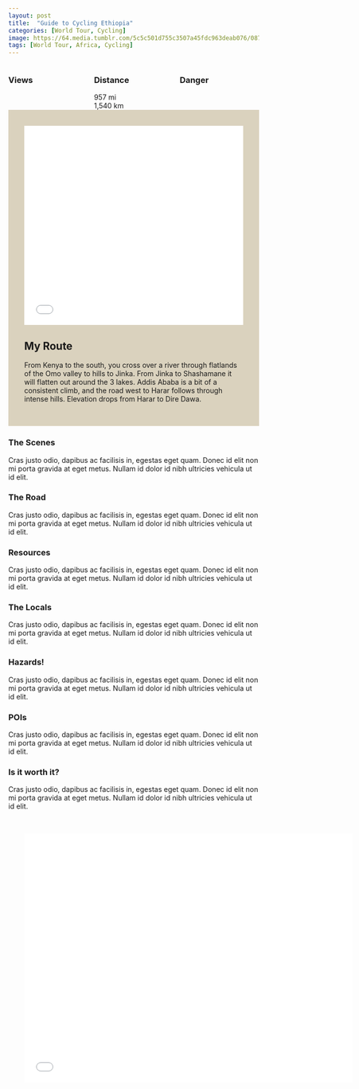 ```yaml
---
layout: post
title:  "Guide to Cycling Ethiopia"
categories: [World Tour, Cycling]
image: https://64.media.tumblr.com/5c5c501d755c3507a45fdc963deab076/0875d5ee7e36b55a-77/s2048x3072/79f331b676dc2645d16b11ea651f842bfddcf8fd.jpg
tags: [World Tour, Africa, Cycling]
---
```


<article class="article-post">                
			

    
<!--<script src="assets/js/popper.min.js"></script>
        <script src="bootstrap/js/bootstrap.min.js"></script>-->
    
 <!--Top Cards --> 
<section>
    </section>
    <div class="">
        <section style="justify-content: center;">
            <div> 
                <div class="columns mt-5 mb-3"> 
                    <div class="m-4" style="min-width: 30%;">
                        <h3>Views</h3> 
                       <span class="dot"></span>
                        <span class="dot"></span>
                        <span class="dot"></span>
                        <span class="not-dot"></span>
                    </div>                     
                    <div class="m-4" style="min-width: 30%;">
                        <h3>Distance</h3> 
                       <span>957 mi</span><br>
                       <span>1,540 km</span> 
                    </div>                     
                    <div class="m-4" style="min-width: 30%;"> 
                        <h3>Danger</h3>
                         <span class="box"></span>
                        <span class="box"></span>
                        <span class="box"></span>
                        <span class="half-box"></span>
                    </div>                     
                </div>
        </section>
        <!---->
 <!--Top Cards -->         
 <!-- My Route -->

<section style="
margin-right: auto;
margin-left: auto;
">
<div class="row" style="background-color: #dad2be;padding: 2rem"> 
<div class="row gap-y" style="
">

  <div class="col-lg-6 mb-4" style="padding-bottom: 0;"> <iframe width="100%" height="400px" frameborder="0" allowfullscreen="" allow="geolocation" src="//umap.openstreetmap.fr/en/map/my-first-amazing-world-explorer_269968?scaleControl=false&amp;miniMap=false&amp;scrollWheelZoom=true&amp;zoomControl=false&amp;editMode=disabled&amp;moreControl=false&amp;searchControl=false&amp;tilelayersControl=false&amp;embedControl=false&amp;datalayersControl=false&amp;onLoadPanel=none&amp;captionBar=false&amp;captionMenus=false&amp;fullscreenControl=false&amp;locateControl=false&amp;measureControl=false&amp;editinosmControl=false&amp;starControl=false#7/7.733/39.399"></iframe>                          
                    </div>
 <div class="col-lg-6 mb-4"><h2 class="mb-3 text-center">My Route</h2>
<p class="pl-lg-4">From Kenya to the south, you cross over a river through flatlands of the Omo valley to hills to Jinka. From Jinka to Shashamane it will flatten out around the 3 lakes. Addis Ababa is a bit of a consistent climb, and the road west to Harar follows through intense hills. Elevation drops from Harar to Dire Dawa.  </p> 
                    </div>

</div></div></section>                
                                         
 <!-- My Route -->    
<!-- Planning -->                      
            
 <section class="mt-5 mb-3">
            <h3>The Scenes</h3>
            <p>Cras justo odio, dapibus ac facilisis in, egestas eget quam. Donec id elit non mi porta gravida at eget metus. Nullam id dolor id nibh ultricies vehicula ut id elit.</p>
            <h3>The Road</h3>
            <p>Cras justo odio, dapibus ac facilisis in, egestas eget quam. Donec id elit non mi porta gravida at eget metus. Nullam id dolor id nibh ultricies vehicula ut id elit.</p>
            <h3>Resources</h3>
            <p>Cras justo odio, dapibus ac facilisis in, egestas eget quam. Donec id elit non mi porta gravida at eget metus. Nullam id dolor id nibh ultricies vehicula ut id elit.</p>
            <h3>The Locals</h3>
            <p>Cras justo odio, dapibus ac facilisis in, egestas eget quam. Donec id elit non mi porta gravida at eget metus. Nullam id dolor id nibh ultricies vehicula ut id elit.</p>
            <h3>Hazards!</h3>
            <p>Cras justo odio, dapibus ac facilisis in, egestas eget quam. Donec id elit non mi porta gravida at eget metus. Nullam id dolor id nibh ultricies vehicula ut id elit.</p>
            <h3>POIs</h3>
            <p>Cras justo odio, dapibus ac facilisis in, egestas eget quam. Donec id elit non mi porta gravida at eget metus. Nullam id dolor id nibh ultricies vehicula ut id elit.</p>
            <h3>Is it worth it?</h3>
            <p>Cras justo odio, dapibus ac facilisis in, egestas eget quam. Donec id elit non mi porta gravida at eget metus. Nullam id dolor id nibh ultricies vehicula ut id elit.</p>
        </section>
    </div>

                
<p class="jumbotron p-2" style="padding: 2rem;">
      
  <iframe margin="auto" height="500px" left="-5px" right="-5px" frameborder="0" allowfullscreen="" allow="geolocation" src="//umap.openstreetmap.fr/en/map/my-first-amazing-world-explorer_269968?scaleControl=false&amp;miniMap=false&amp;scrollWheelZoom=false&amp;zoomControl=true&amp;editMode=disabled&amp;moreControl=true&amp;searchControl=null&amp;tilelayersControl=null&amp;embedControl=null&amp;datalayersControl=true&amp;onLoadPanel=none&amp;captionBar=false&amp;captionMenus=true" class="mt-n4" width="150%"></iframe>
</p>

</article>
